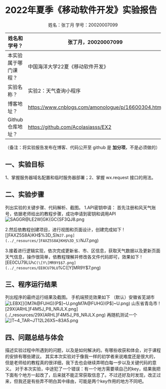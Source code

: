 # 2022年夏季《移动软件开发》实验报告



<center>姓名：张丁月  学号：20020007099</center>

| 姓名和学号？         | 张丁月，20020007099                  |
| -------------------- | -------------------------------- |
| 本实验属于哪门课程？ | 中国海洋大学22夏《移动软件开发》 |
| 实验名称？           | 实验2：天气查询小程序          |
| 博客地址？           | https://www.cnblogs.com/amonologue/p/16600304.html                         |
| Github仓库地址？     | https://github.com/Acolasiasss/EX2                          |

（备注：将实验报告发布在博客、代码公开至 github 是 **加分项**，不是必须做的）



## **一、实验目标**

1、掌握服务器域名配置和临时服务器部署；2、掌握 wx.request 接口的用法。



## 二、实验步骤

列出实验的关键步骤、代码解析、截图。
1.API密钥申请：
首先注册和风天气账号，依据老师给出的教程步骤，成功申请到密钥和调用API
![SAGGR@LE2W\]GK{GC{SF3QJ8.png](../_resources/SAGGR@LE2W]GK{GC{SF3QJ8.png)

2.然后依教程创建项目，进行视图和页面设计，创建完成如下
![\]FAXZ5S8A}KH$%3D_S)`NJ7.png](../_resources/]FAXZ5S8A}KH$%3D_S)`NJ7.png)

3.接着进行逻辑实现，依次完成更新省、市、区信息，获取天气数据以及更新页面天气信息，操作很简单，依教程理解并修改各文件代码即可，效果如下
![EE0CU79LU`%C(\[Y\[MR9Y$$7.png](../_resources/EE0CU79LU`%C([Y[MR9Y$7.png)

## 三、程序运行结果

列出程序的最终运行结果及截图。
手机端预览效果如下
（默认）安徽省芜湖市
![LEBX\[\]{)M7A@FUHG)(P$\]~U.png](../_resources/LEBX[]{)M7A@FUHG)(P$]~U.png)
山东省青岛市
![29X(ARHL\]F4M5J_P8_NRJLX.png](../_resources/29X(ARHL]F4M5J_P8_NRJLX.png)
再随机测试一个
![\]T~4_TAR~JT12L26X5~83A5.png](../_resources/]T~4_TAR~JT12L26X5~83A5.png)

## 四、问题总结与体会

描述实验过程中所遇到的问题，以及是如何解决的。有哪些收获和体会，对于课程的安排有哪些建议。
其实本次实验对于像我一样的初学者来说难度还是很大的，但是老师给的教程真的很详细，我下去也会继续弄明白每一步以及关键代码的意义。
对于本次实验，中途犯了一个错误：有一个地方需要填自己的key，结果我把下面有个地方一起改了，后来就不能正常获取信息了。不过还好及时发现，改正过来，但我还是有些弄不明白其中缘由，可能是两个key作用的地方不同吧。